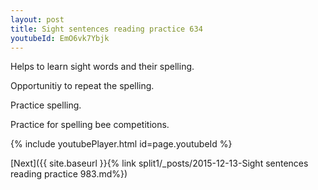 ```yaml
---
layout: post
title: Sight sentences reading practice 634
youtubeId: EmO6vk7Ybjk
---
```

 
 
Helps to learn sight words and their spelling.

Opportunitiy to repeat the spelling. 

Practice spelling. 
 
Practice for spelling bee competitions. 
 
{% include youtubePlayer.html id=page.youtubeId %}
 
 

[Next]({{ site.baseurl }}{% link  split1/_posts/2015-12-13-Sight sentences reading practice 983.md%})
 
